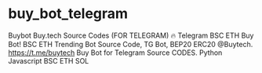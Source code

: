 # buy_bot_telegram
Buybot Buy.tech Source Codes (FOR TELEGRAM) 🔥 Telegram BSC ETH Buy Bot! BSC ETH Trending Bot Source Code, TG Bot, BEP20 ERC20 @Buytech. https://t.me/buytech Buy Bot for Telegram Source CODES. Python Javascript BSC ETH SOL
